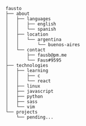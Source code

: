 ```
fausto
├── about
│   ├── languages
│   │   ├── english
│   │   └── spanish
│   ├── location
│   │   └── argentina
│   │       └── buenos-aires
│   └── contact
│       ├── fausb@pm.me
│       └── Faus#9595
├── technologies
│   ├── learning
│   │   ├── c
│   │   └── react
│   ├── linux
│   ├── javascript
│   ├── python
│   ├── sass
│   └── vim
└── projects
    └── pending...
```

<!-- 
* about
  * languages
    * english
    * spanish
  * location
    * argentina
      * buenos-aires
  * contact
    * fausb@pm.me
    * Faus#9595
* technologies
  * learning
    * c
    * react
  * linux
  * javascript
  * python
  * sass
  * vim
* projects
  * pending...
https://tree-generator.herokuapp.com/ (utf-8) >
